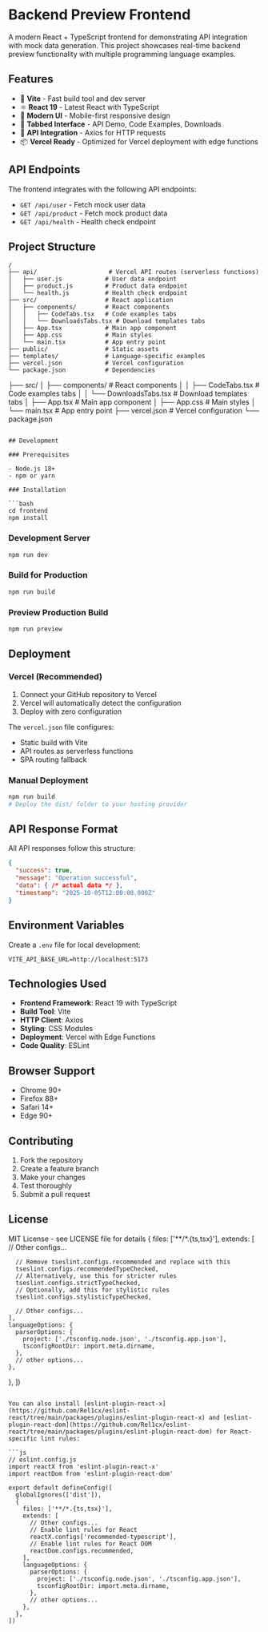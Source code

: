 # Backend Preview Frontend

A modern React + TypeScript frontend for demonstrating API integration with mock data generation. This project showcases real-time backend preview functionality with multiple programming language examples.

## Features

- 🚀 **Vite** - Fast build tool and dev server
- ⚛️ **React 19** - Latest React with TypeScript
- 🎨 **Modern UI** - Mobile-first responsive design
- 📱 **Tabbed Interface** - API Demo, Code Examples, Downloads
- 🔗 **API Integration** - Axios for HTTP requests
- 📦 **Vercel Ready** - Optimized for Vercel deployment with edge functions

## API Endpoints

The frontend integrates with the following API endpoints:

- `GET /api/user` - Fetch mock user data
- `GET /api/product` - Fetch mock product data
- `GET /api/health` - Health check endpoint

## Project Structure

```
/
├── api/                    # Vercel API routes (serverless functions)
│   ├── user.js            # User data endpoint
│   ├── product.js         # Product data endpoint
│   └── health.js          # Health check endpoint
├── src/                   # React application
│   ├── components/        # React components
│   │   ├── CodeTabs.tsx   # Code examples tabs
│   │   └── DownloadsTabs.tsx # Download templates tabs
│   ├── App.tsx            # Main app component
│   ├── App.css            # Main styles
│   └── main.tsx           # App entry point
├── public/                # Static assets
├── templates/             # Language-specific examples
├── vercel.json            # Vercel configuration
└── package.json           # Dependencies
```
├── src/
│   ├── components/         # React components
│   │   ├── CodeTabs.tsx    # Code examples tabs
│   │   └── DownloadsTabs.tsx # Download templates tabs
│   ├── App.tsx             # Main app component
│   ├── App.css             # Main styles
│   └── main.tsx            # App entry point
├── vercel.json             # Vercel configuration
└── package.json
```

## Development

### Prerequisites

- Node.js 18+
- npm or yarn

### Installation

```bash
cd frontend
npm install
```

### Development Server

```bash
npm run dev
```

### Build for Production

```bash
npm run build
```

### Preview Production Build

```bash
npm run preview
```

## Deployment

### Vercel (Recommended)

1. Connect your GitHub repository to Vercel
2. Vercel will automatically detect the configuration
3. Deploy with zero configuration

The `vercel.json` file configures:
- Static build with Vite
- API routes as serverless functions
- SPA routing fallback

### Manual Deployment

```bash
npm run build
# Deploy the dist/ folder to your hosting provider
```

## API Response Format

All API responses follow this structure:

```json
{
  "success": true,
  "message": "Operation successful",
  "data": { /* actual data */ },
  "timestamp": "2025-10-05T12:00:00.000Z"
}
```

## Environment Variables

Create a `.env` file for local development:

```env
VITE_API_BASE_URL=http://localhost:5173
```

## Technologies Used

- **Frontend Framework**: React 19 with TypeScript
- **Build Tool**: Vite
- **HTTP Client**: Axios
- **Styling**: CSS Modules
- **Deployment**: Vercel with Edge Functions
- **Code Quality**: ESLint

## Browser Support

- Chrome 90+
- Firefox 88+
- Safari 14+
- Edge 90+

## Contributing

1. Fork the repository
2. Create a feature branch
3. Make your changes
4. Test thoroughly
5. Submit a pull request

## License

MIT License - see LICENSE file for details
  {
    files: ['**/*.{ts,tsx}'],
    extends: [
      // Other configs...

      // Remove tseslint.configs.recommended and replace with this
      tseslint.configs.recommendedTypeChecked,
      // Alternatively, use this for stricter rules
      tseslint.configs.strictTypeChecked,
      // Optionally, add this for stylistic rules
      tseslint.configs.stylisticTypeChecked,

      // Other configs...
    ],
    languageOptions: {
      parserOptions: {
        project: ['./tsconfig.node.json', './tsconfig.app.json'],
        tsconfigRootDir: import.meta.dirname,
      },
      // other options...
    },
  },
])
```

You can also install [eslint-plugin-react-x](https://github.com/Rel1cx/eslint-react/tree/main/packages/plugins/eslint-plugin-react-x) and [eslint-plugin-react-dom](https://github.com/Rel1cx/eslint-react/tree/main/packages/plugins/eslint-plugin-react-dom) for React-specific lint rules:

```js
// eslint.config.js
import reactX from 'eslint-plugin-react-x'
import reactDom from 'eslint-plugin-react-dom'

export default defineConfig([
  globalIgnores(['dist']),
  {
    files: ['**/*.{ts,tsx}'],
    extends: [
      // Other configs...
      // Enable lint rules for React
      reactX.configs['recommended-typescript'],
      // Enable lint rules for React DOM
      reactDom.configs.recommended,
    ],
    languageOptions: {
      parserOptions: {
        project: ['./tsconfig.node.json', './tsconfig.app.json'],
        tsconfigRootDir: import.meta.dirname,
      },
      // other options...
    },
  },
])
```
